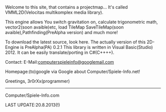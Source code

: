 Welcome to this site, that contains a projectmap...
It's called VMML2D(Velocitas multikomplex media library).

This engine allows You switch gravitation on, calculate trigonometric math, vector2(soon avaible)etc, load TileMap
SaveTileMap(soon avaible),Pathfinding(PreAlpha version) and much more!

To download the latest source, look here.
The actually version of this 2D-Engine is PreAlpha(PA) 0.2.1
This library is written in Visual Basic(Studio) 2012.
It can be easily translate/porting in C#(C++++).

Contact:
E-Mail:computerspieleinfo@googlemail.com

Homepage:(to)google via Google about Computer/Spiele-Info.net!

Greetings,
3r0rXx(programmer)

---------------------------------------------------------------------------------------------------------------------------
Computer/Spiele-Info.com


LAST UPDATE:20.8.2013(!)
